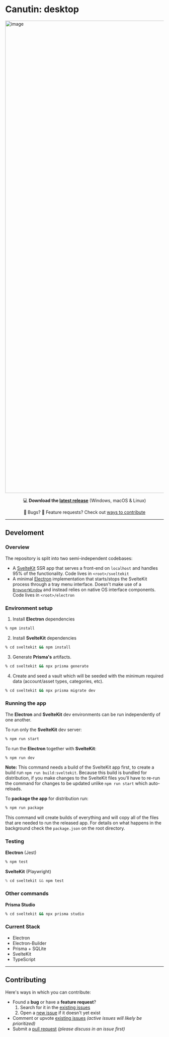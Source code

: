 # Canutin: desktop

<img width="1495" alt="image" src="https://user-images.githubusercontent.com/1434675/198181820-1191dec9-907d-41bc-9d9f-70df17b6dd4e.png">

<p align="center">
  💻 <strong>Download the <a href="https://github.com/Canutin/desktop/releases">latest release</a></strong> (Windows, macOS & Linux)
</p>
<p align="center">
  🐝 Bugs? 🤑 Feature requests? Check out <a href="https://github.com/Canutin/desktop/#contributing">ways to contribute</a>
</p>

---

## Develoment

### Overview

The repository is split into two semi-independent codebases:

- A [SvelteKit](https://kit.svelte.dev/) SSR app that serves a front-end on `localhost` and handles 95% of the functionality. Code lives in `<root>/sveltekit`
- A minimal [Electron](https://www.electronjs.org/) implementation that starts/stops the SvelteKit process through a tray menu interface. Doesn't make use of a [`BrowserWindow`](https://www.electronjs.org/docs/latest/api/browser-window) and instead relies on native OS interface components. Code lives in `<root>/electron`

### Environment setup

1. Install **Electron** dependencies

```bash
% npm install
```

2. Install **SvelteKit** dependencies

```bash
% cd sveltekit && npm install
```

3. Generate **Prisma's** artifacts.

```bash
% cd sveltekit && npx prisma generate
```

4. Create and seed a vault which will be seeded with the minimum required data (account/asset types, categories, etc).

```bash
% cd sveltekit && npx prisma migrate dev
```

### Running the app

The **Electron** and **SvelteKit** dev environments can be run independently of one another.

To run only the **SvelteKit** dev server:

```bash
% npm run start
```

To run the **Electron** together with **SvelteKit**:

```bash
% npm run dev
```

**Note:** This command needs a build of the SvelteKit app first, to create a build run `npm run build:sveltekit`. Because this build is bundled for distribution, if you make changes to the SvelteKit files you'll have to re-run the command for changes to be updated unlike `npm run start` which auto-reloads.

To **package the app** for distribution run:

```bash
% npm run package
```

This command will create builds of everything and will copy all of the files that are needed to run the released app. For details on what happens in the background check the `package.json` on the root directory.

### Testing

**Electron** (Jest)

```bash
% npm test
```

**SvelteKit** (Playwright)

```javascript
% cd sveltekit && npm test
```

### Other commands

**Prisma Studio**

```bash
% cd sveltekit && npx prisma studio
```

### Current Stack

- Electron
- Electron-Builder
- Prisma + SQLite
- SvelteKit
- TypeScript

---

## Contributing

Here's ways in which you can contribute:

- Found a **bug** or have a **feature request**?
  1. Search for it in the [existing issues](https://github.com/canutin/desktop/issues)
  2. Open a [new issue](https://github.com/canutin/desktop/issues/new) if it doesn't yet exist
- Comment or upvote [existing issues](https://github.com/canutin/desktop/issues) _(active issues will likely be prioritized)_
- Submit a [pull request](https://github.com/canutin/desktop/pulls) _(please discuss in an issue first)_
